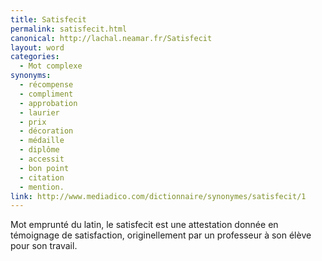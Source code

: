 ```yaml
---
title: Satisfecit
permalink: satisfecit.html
canonical: http://lachal.neamar.fr/Satisfecit
layout: word
categories:
  - Mot complexe
synonyms:
  - récompense
  - compliment
  - approbation
  - laurier
  - prix
  - décoration
  - médaille
  - diplôme
  - accessit
  - bon point
  - citation
  - mention.
link: http://www.mediadico.com/dictionnaire/synonymes/satisfecit/1
---
```


Mot emprunté du latin, le satisfecit est une attestation donnée en témoignage de satisfaction, originellement par un professeur à son élève pour son travail. 

